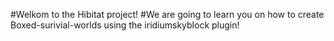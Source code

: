 #Welkom to the Hibitat project! 
#We are going to learn you on how to create Boxed-surivial-worlds using the iridiumskyblock plugin!
